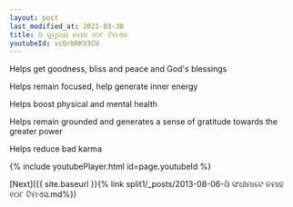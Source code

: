 ```yaml
---
layout: post
last_modified_at: 2021-03-30
title: ଓଁ କୁମୁଦାୟ ନମାହ ୧୦୮ ଟିମଏସ
youtubeId: vcQrbRKV3CU
---
```

 
 
Helps get goodness, bliss and peace and God's blessings
 
Helps remain focused, help generate inner energy 
 
Helps boost physical and mental health 
 
Helps remain grounded and generates a sense of gratitude towards the greater power 
 
Helps reduce bad karma
 
 
 
 


{% include youtubePlayer.html id=page.youtubeId %}
 
[Next]({{ site.baseurl }}{% link  split1/_posts/2013-08-06-ଓଁ ସଂଧୀମାଟେ ନମାହ ୧୦୮ ଟିମଏସ.md%})
 
